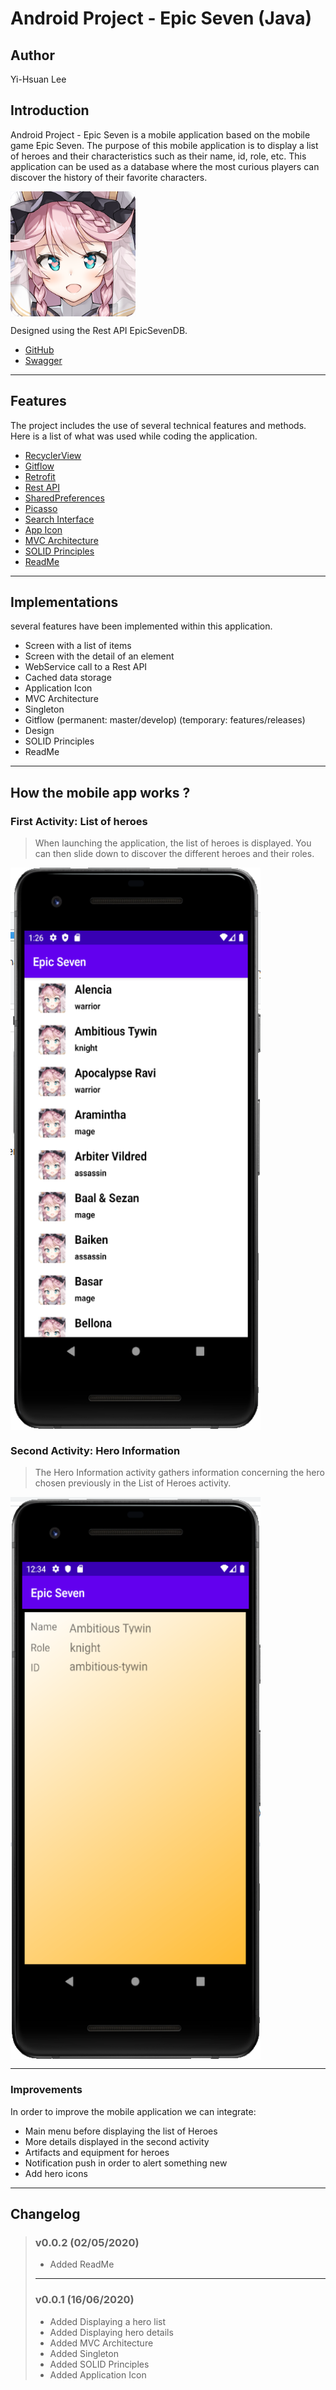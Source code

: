 # Android Project - Epic Seven (Java)

## Author
Yi-Hsuan Lee

## Introduction

Android Project - Epic Seven is a mobile application based on the mobile game Epic Seven.
The purpose of this mobile application is to display a list of heroes and their characteristics such as their name, id, role, etc.
This application can be used as a database where the most curious players can discover the history of their favorite characters.

<img align="center" width="200" height="200" src="./pictures/app_icon.png"/>


Designed using the Rest API EpicSevenDB.
- [GitHub](https://github.com/EpicSevenDB/api)
- [Swagger](https://api.epicsevendb.com/)

---

## Features

The project includes the use of several technical features and methods. Here is a list of what was used while coding the application.
- [RecyclerView](https://developer.android.com/guide/topics/ui/layout/recyclerview)
- [Gitflow](https://www.atlassian.com/fr/git/tutorials/comparing-workflows/gitflow-workflow)
- [Retrofit](https://square.github.io/retrofit/)
- [Rest API](https://www.astera.com/fr/type/blog/rest-api-definition/)
- [SharedPreferences](https://developer.android.com/reference/android/content/SharedPreferences?hl=en)
- [Picasso](https://github.com/square/picasso)
- [Search Interface](https://developer.android.com/training/search/setup)
- [App Icon](https://developer.android.com/studio/write/image-asset-studio)
- [MVC Architecture](https://medium.com/upday-devs/android-architecture-patterns-part-1-model-view-controller-3baecef5f2b6)
- [SOLID Principles](https://www.baeldung.com/solid-principles)
- [ReadMe](https://github.com/Simplonline-foad/utiliser-markdown/blob/master/README.md)

---

## Implementations

several features have been implemented within this application.
- Screen with a list of items
- Screen with the detail of an element
- WebService call to a Rest API
- Cached data storage
- Application Icon
- MVC Architecture
- Singleton
- Gitflow (permanent: master/develop) (temporary: features/releases)
- Design
- SOLID Principles
- ReadMe

---

## How the mobile app works ?

### First Activity: List of heroes

> When launching the application, the list of heroes is displayed.
> You can then slide down to discover the different heroes and their roles.

<img align="center"  width="400" height="900" src="./pictures/hero_list.png"/>

### Second Activity: Hero Information

> The Hero Information activity gathers information concerning the hero chosen previously in the List of Heroes activity.

<img align="center"  width="400" height="900" src="./pictures/hero_info.png"/>

---

### Improvements

In order to improve the mobile application we can integrate:
 - Main menu before displaying the list of Heroes
 - More details displayed in the second activity
 - Artifacts and equipment for heroes
 - Notification push in order to alert something new
 - Add hero icons

---

## Changelog
> ### v0.0.2 (02/05/2020)
>
> - Added ReadMe
>
> ----------
>
> ### v0.0.1 (16/06/2020)
>
> - Added Displaying a hero list
> - Added Displaying hero details
> - Added MVC Architecture
> - Added Singleton
> - Added SOLID Principles
> - Added Application Icon
